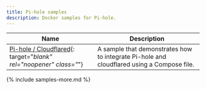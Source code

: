```yaml
---
title: Pi-hole samples
description: Docker samples for Pi-hole.
---
```


| Name | Description |
| ---- | ----------- |
| [Pi-hole / Cloudflared](https://github.com/docker/awesome-compose/tree/master/pihole-cloudflared-DoH){: target="_blank" rel="noopener" class="_"} |  A sample that demonstrates how to integrate Pi-hole and cloudflared using a Compose file. |

{% include samples-more.md %}